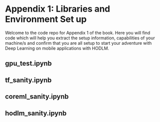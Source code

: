 # Appendix 1: Libraries and Environment Set up

Welcome to the code repo for Appendix 1 of the book. Here you will find code which will help you extract the setup information, capabilities of your machine/s and confirm that you are all setup to start your adventure with Deep Learning on mobile applications with HODLM. 

## gpu_test.ipynb

## tf_sanity.ipynb

## coreml_sanity.ipynb

## hodlm_sanity.ipynb
